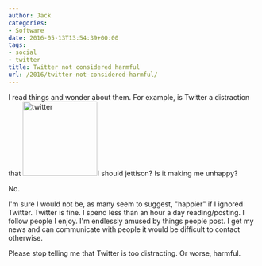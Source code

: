 ```yaml
---
author: Jack
categories:
- Software
date: 2016-05-13T13:54:39+00:00
tags:
- social
- twitter
title: Twitter not considered harmful
url: /2016/twitter-not-considered-harmful/
---
```


I read things and wonder about them. For example, is Twitter a distraction that <img class="alignright size-full wp-image-5213" src="/img/2016/05/twitter.png" alt="twitter" width="150" height="150" />I should jettison? Is it making me unhappy?

No.

I'm sure I would not be, as many seem to suggest, "happier" if I ignored Twitter. Twitter is fine. I spend less than an hour a day reading/posting. I follow people I enjoy. I'm endlessly amused by things people post. I get my news and can communicate with people it would be difficult to contact otherwise.

Please stop telling me that Twitter is too distracting. Or worse, harmful.